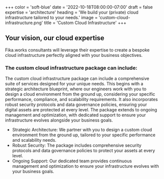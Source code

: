 +++
color = 'soft-blue'
date = '2022-10-18T08:00:00-07:00'
draft = false
expertise = 'architecture'
heading = 'We build your (private) cloud infrastructure tailored to your needs.'
image = 'custom-cloud-infrastructure.png'
title = 'Custom Cloud Infrastructure'
+++

## Your vision, our cloud expertise

Fika.works consultants will leverage their expertise to create a bespoke cloud infrastructure perfectly aligned with your business objectives.

### The custom cloud infrastructure package can include:

The custom cloud infrastructure package can include a comprehensive suite of services designed for your unique needs. This begins with a strategic architecture blueprint, where our engineers work with you to design a cloud environment from the ground up, considering your specific performance, compliance, and scalability requirements. It also incorporates robust security protocols and data governance policies, ensuring your digital assets are protected at every level. The package extends to ongoing management and optimization, with dedicated support to ensure your infrastructure evolves alongside your business goals.

- Strategic Architecture: We partner with you to design a custom cloud environment from the ground up, tailored to your specific performance and scalability needs.
- Robust Security: The package includes comprehensive security protocols and data governance policies to protect your assets at every level.
- Ongoing Support: Our dedicated team provides continuous management and optimization to ensure your infrastructure evolves with your business goals.